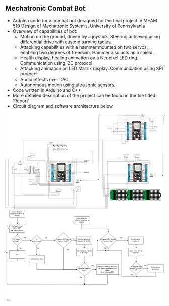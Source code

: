 ## Mechatronic Combat Bot
- Arduino code for a combat bot designed for the final project in MEAM 510 Design of Mechatronic Systems, University of Pennsylvania
- Overview of capabilities of bot:
    - Motion on the ground, driven by a joystick. Steering achieved using differential drive with custom turning radius.
    - Attacking capabilities with a hammer mounted on two servos, enabling two degrees of freedom. Hammer also acts as a shield.
    - Health display, healing animation on a Neopixel LED ring. Communication using I2C protocol.
    - Attacking animation on LED Matrix display. Communication using SPI protocol.
    - Audio effects over DAC.
    - Autonomous motion using ultrasonic sensors.
- Code written in Arduino and C++
- More detailed description of the project can be found in the file titled 'Report'
- Circuit diagram and software architecture below

![alt text](https://github.com/aslamahrahman/Mechatronics-Combat-Bot-Arduino/blob/master/Circuit-diagram.png)
![alt_text](https://github.com/aslamahrahman/Mechatronics-Combat-Bot-Arduino/blob/master/Software-architecture.png)
